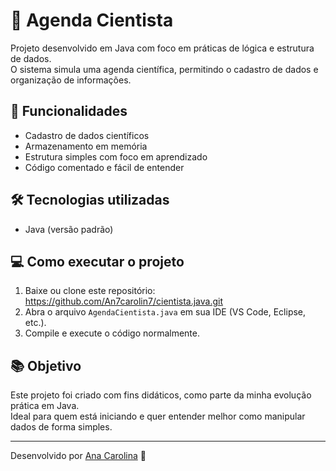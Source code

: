 # 🧪 Agenda Cientista

Projeto desenvolvido em Java com foco em práticas de lógica e estrutura de dados.  
O sistema simula uma agenda científica, permitindo o cadastro de dados e organização de informações.

## 🚀 Funcionalidades
- Cadastro de dados científicos
- Armazenamento em memória
- Estrutura simples com foco em aprendizado
- Código comentado e fácil de entender

## 🛠 Tecnologias utilizadas
- Java (versão padrão)

## 💻 Como executar o projeto
1. Baixe ou clone este repositório:
https://github.com/An7carolin7/cientista.java.git
2. Abra o arquivo `AgendaCientista.java` em sua IDE (VS Code, Eclipse, etc.).
3. Compile e execute o código normalmente.

## 📚 Objetivo
Este projeto foi criado com fins didáticos, como parte da minha evolução prática em Java.  
Ideal para quem está iniciando e quer entender melhor como manipular dados de forma simples.

---

Desenvolvido por [Ana Carolina](https://github.com/An7carolin7) 💙
